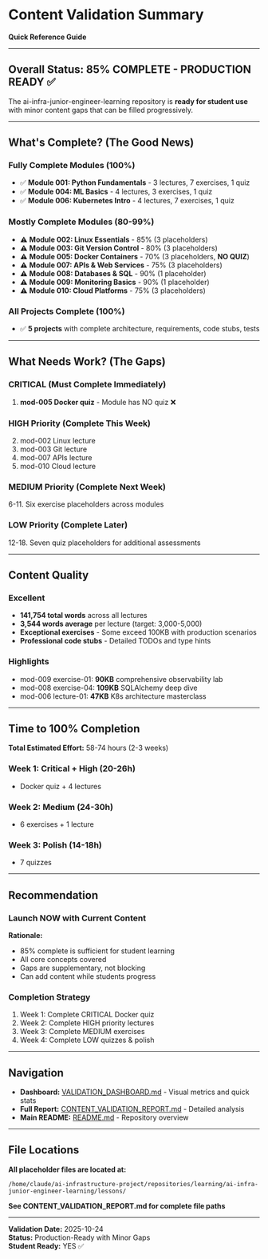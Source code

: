 # Content Validation Summary
**Quick Reference Guide**

---

## Overall Status: 85% COMPLETE - PRODUCTION READY ✅

The ai-infra-junior-engineer-learning repository is **ready for student use** with minor content gaps that can be filled progressively.

---

## What's Complete? (The Good News)

### Fully Complete Modules (100%)
- ✅ **Module 001: Python Fundamentals** - 3 lectures, 7 exercises, 1 quiz
- ✅ **Module 004: ML Basics** - 4 lectures, 3 exercises, 1 quiz
- ✅ **Module 006: Kubernetes Intro** - 4 lectures, 7 exercises, 1 quiz

### Mostly Complete Modules (80-99%)
- ⚠️ **Module 002: Linux Essentials** - 85% (3 placeholders)
- ⚠️ **Module 003: Git Version Control** - 80% (3 placeholders)
- ⚠️ **Module 005: Docker Containers** - 70% (3 placeholders, **NO QUIZ**)
- ⚠️ **Module 007: APIs & Web Services** - 75% (3 placeholders)
- ⚠️ **Module 008: Databases & SQL** - 90% (1 placeholder)
- ⚠️ **Module 009: Monitoring Basics** - 90% (1 placeholder)
- ⚠️ **Module 010: Cloud Platforms** - 75% (3 placeholders)

### All Projects Complete (100%)
- ✅ **5 projects** with complete architecture, requirements, code stubs, tests

---

## What Needs Work? (The Gaps)

### CRITICAL (Must Complete Immediately)
1. **mod-005 Docker quiz** - Module has NO quiz ❌

### HIGH Priority (Complete This Week)
2. mod-002 Linux lecture
3. mod-003 Git lecture
4. mod-007 APIs lecture
5. mod-010 Cloud lecture

### MEDIUM Priority (Complete Next Week)
6-11. Six exercise placeholders across modules

### LOW Priority (Complete Later)
12-18. Seven quiz placeholders for additional assessments

---

## Content Quality

### Excellent
- **141,754 total words** across all lectures
- **3,544 words average** per lecture (target: 3,000-5,000)
- **Exceptional exercises** - Some exceed 100KB with production scenarios
- **Professional code stubs** - Detailed TODOs and type hints

### Highlights
- mod-009 exercise-01: **90KB** comprehensive observability lab
- mod-008 exercise-04: **109KB** SQLAlchemy deep dive
- mod-006 lecture-01: **47KB** K8s architecture masterclass

---

## Time to 100% Completion

**Total Estimated Effort:** 58-74 hours (2-3 weeks)

### Week 1: Critical + High (20-26h)
- Docker quiz + 4 lectures

### Week 2: Medium (24-30h)
- 6 exercises + 1 lecture

### Week 3: Polish (14-18h)
- 7 quizzes

---

## Recommendation

### Launch NOW with Current Content
**Rationale:**
- 85% complete is sufficient for student learning
- All core concepts covered
- Gaps are supplementary, not blocking
- Can add content while students progress

### Completion Strategy
1. Week 1: Complete CRITICAL Docker quiz
2. Week 2: Complete HIGH priority lectures
3. Week 3: Complete MEDIUM exercises
4. Week 4: Complete LOW quizzes & polish

---

## Navigation

- **Dashboard:** [VALIDATION_DASHBOARD.md](./VALIDATION_DASHBOARD.md) - Visual metrics and quick stats
- **Full Report:** [CONTENT_VALIDATION_REPORT.md](./CONTENT_VALIDATION_REPORT.md) - Detailed analysis
- **Main README:** [README.md](./README.md) - Repository overview

---

## File Locations

**All placeholder files are located at:**
```
/home/claude/ai-infrastructure-project/repositories/learning/ai-infra-junior-engineer-learning/lessons/
```

**See CONTENT_VALIDATION_REPORT.md for complete file paths**

---

**Validation Date:** 2025-10-24  
**Status:** Production-Ready with Minor Gaps  
**Student Ready:** YES ✅

